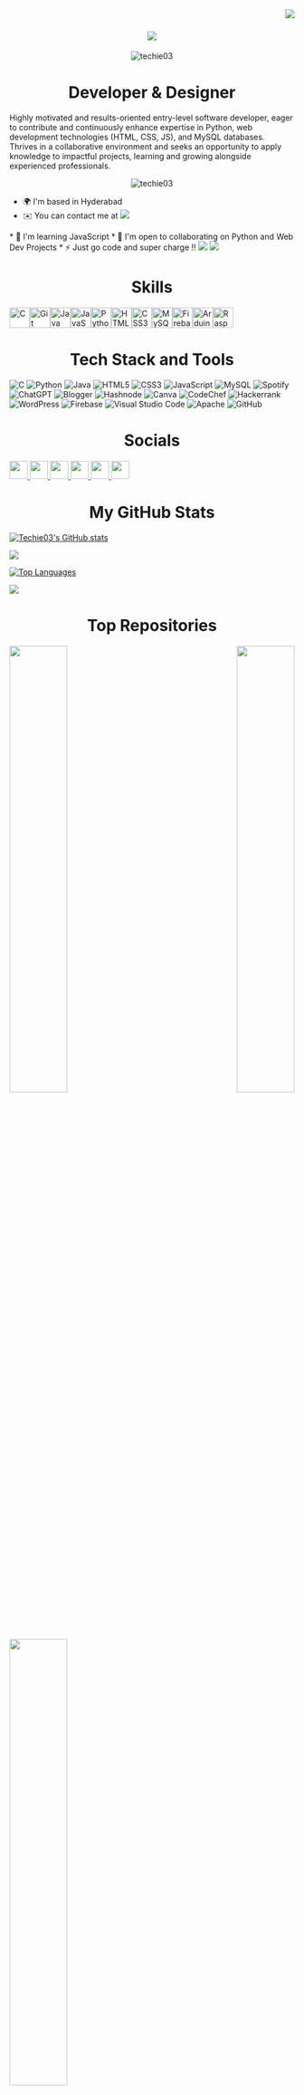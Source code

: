 <img align="right" src="https://visitor-badge.laobi.icu/badge?page_id=Techie03.My-GitHub-Portfolio" />
<h1 align="center">
    <img src="https://readme-typing-svg.herokuapp.com/?font=SansSerif&size=35&center=true&vCenter=true&width=500&height=70&duration=4000&lines=Hi+There!+👋;+I'm+Nishith!;" />
</h1>

<p align="center"><img src="https://user-images.githubusercontent.com/96654142/236844653-8427c2e1-e56f-47db-ba86-55c488069756.gif" alt="techie03" /> </p>

<h1 align="center">
<b>Developer & Designer</b>
</h1>


Highly motivated and results-oriented entry-level software developer, eager to contribute and continuously enhance expertise in Python, web development technologies (HTML, CSS, JS), and MySQL databases. Thrives in a collaborative environment and seeks an opportunity to apply knowledge to impactful projects, learning and growing alongside experienced professionals.

<p align="center"><img src="https://github-profile-trophy.vercel.app/?username=techie03" alt="techie03" /></p>


*   🌍  I'm based in Hyderabad
*   ✉️  You can contact me at  <a href="mailto:nishith374@gmail.com">
    <img src="https://img.shields.io/badge/Gmail-333333?style=for-the-badge&logo=gmail&logoColor=red" />
  </a>
*   🧠  I'm learning JavaScript
*   🤝  I'm open to collaborating on Python and Web Dev Projects
*   ⚡  Just go code and super charge !!

  <a href="https://www.github.com/Techie03" target="_blank" rel="noreferrer">
	<img src="https://img.shields.io/github/followers/Techie03?logo=github&style=for-the-badge&color=3382ed&labelColor=000000" /></a>
 
 <a href="https://www.x.com/Nishith78131649" target="_blank" rel="noreferrer">
	 <img src="https://img.shields.io/twitter/follow/Nishith78131649?logo=twitter&style=for-the-badge&color=3382ed&labelColor=000000"/></a>


<h1 align="center">
<b>Skills</b>
</h1>

<p align="left">
<a href="https://docs.microsoft.com/en-us/cpp/?view=msvc-170" target="_blank" rel="noreferrer"><img src="https://raw.githubusercontent.com/danielcranney/readme-generator/main/public/icons/skills/c-colored.svg" width="36" height="36" alt="C" /></a><a href="https://git-scm.com/" target="_blank" rel="noreferrer"><img src="https://raw.githubusercontent.com/danielcranney/readme-generator/main/public/icons/skills/git-colored.svg" width="36" height="36" alt="Git" /></a><a href="https://www.oracle.com/java/" target="_blank" rel="noreferrer"><img src="https://raw.githubusercontent.com/danielcranney/readme-generator/main/public/icons/skills/java-colored.svg" width="36" height="36" alt="Java" /></a><a href="https://developer.mozilla.org/en-US/docs/Web/JavaScript" target="_blank" rel="noreferrer"><img src="https://raw.githubusercontent.com/danielcranney/readme-generator/main/public/icons/skills/javascript-colored.svg" width="36" height="36" alt="JavaScript" /></a><a href="https://www.python.org/" target="_blank" rel="noreferrer"><img src="https://raw.githubusercontent.com/danielcranney/readme-generator/main/public/icons/skills/python-colored.svg" width="36" height="36" alt="Python" /></a><a href="https://developer.mozilla.org/en-US/docs/Glossary/HTML5" target="_blank" rel="noreferrer"><img src="https://raw.githubusercontent.com/danielcranney/readme-generator/main/public/icons/skills/html5-colored.svg" width="36" height="36" alt="HTML5" /></a><a href="https://www.w3.org/TR/CSS/#css" target="_blank" rel="noreferrer"><img src="https://raw.githubusercontent.com/danielcranney/readme-generator/main/public/icons/skills/css3-colored.svg" width="36" height="36" alt="CSS3" /></a><a href="https://www.mysql.com/" target="_blank" rel="noreferrer"><img src="https://raw.githubusercontent.com/danielcranney/readme-generator/main/public/icons/skills/mysql-colored.svg" width="36" height="36" alt="MySQL" /></a><a href="https://firebase.google.com/" target="_blank" rel="noreferrer"><img src="https://raw.githubusercontent.com/danielcranney/readme-generator/main/public/icons/skills/firebase-colored.svg" width="36" height="36" alt="Firebase" /></a><a href="https://store.arduino.cc/?gclid=Cj0KCQjw2eilBhCCARIsAG0Pf8uueBifykWcsSS4LPESeGQfxGVKJYnzV7bz471XfknQJy_1VINVWM8aAkLtEALw_wcB" target="_blank" rel="noreferrer"><img src="https://raw.githubusercontent.com/danielcranney/readme-generator/main/public/icons/skills/arduino-colored.svg" width="36" height="36" alt="Arduino" /></a><a href="https://www.raspberrypi.org/" target="_blank" rel="noreferrer"><img src="https://raw.githubusercontent.com/danielcranney/readme-generator/main/public/icons/skills/raspberrypi-colored.svg" width="36" height="36" alt="Raspberry Pi" /></a>
                    </p>

<h1 align="center">
<b>Tech Stack and Tools</b>
</h1>

![C](https://img.shields.io/badge/c-%2300599C.svg?style=for-the-badge&logo=c&logoColor=white)
![Python](https://img.shields.io/badge/python-3670A0?style=for-the-badge&logo=python&logoColor=ffdd54)
![Java](https://img.shields.io/badge/java-%23ED8B00.svg?style=for-the-badge&logo=openjdk&logoColor=white)
![HTML5](https://img.shields.io/badge/html5-%23E34F26.svg?style=for-the-badge&logo=html5&logoColor=white)
![CSS3](https://img.shields.io/badge/css3-%231572B6.svg?style=for-the-badge&logo=css3&logoColor=white)
![JavaScript](https://img.shields.io/badge/javascript-%23323330.svg?style=for-the-badge&logo=javascript&logoColor=%23F7DF1E)
![MySQL](https://img.shields.io/badge/mysql-%2300f.svg?style=for-the-badge&logo=mysql&logoColor=white)
![Spotify](https://img.shields.io/badge/Spotify-1ED760?style=for-the-badge&logo=spotify&logoColor=white)
![ChatGPT](https://img.shields.io/badge/chatGPT-74aa9c?style=for-the-badge&logo=openai&logoColor=white)
![Blogger](https://img.shields.io/badge/Blogger-FF5722?style=for-the-badge&logo=blogger&logoColor=white)
![Hashnode](https://img.shields.io/badge/Hashnode-2962FF?style=for-the-badge&logo=hashnode&logoColor=white)
![Canva](https://img.shields.io/badge/Canva-%2300C4CC.svg?style=for-the-badge&logo=Canva&logoColor=white)
![CodeChef](https://img.shields.io/badge/CodeChef-%23964B00.svg?style=for-the-badge&logo=CodeChef&logoColor=white)
![Hackerrank](https://img.shields.io/badge/-Hackerrank-2EC866?style=for-the-badge&logo=HackerRank&logoColor=white)
![WordPress](https://img.shields.io/badge/WordPress-%23117AC9.svg?style=for-the-badge&logo=WordPress&logoColor=white)
![Firebase](https://img.shields.io/badge/firebase-%23039BE5.svg?style=for-the-badge&logo=firebase)
![Visual Studio Code](https://img.shields.io/badge/Visual%20Studio%20Code-0078d7.svg?style=for-the-badge&logo=visual-studio-code&logoColor=white)
![Apache](https://img.shields.io/badge/apache-%23D42029.svg?style=for-the-badge&logo=apache&logoColor=white)
![GitHub](https://img.shields.io/badge/github-%23121011.svg?style=for-the-badge&logo=github&logoColor=white)



<h1 align="center">
<b>Socials</b>
</h1>
                  
  <p align="left"> <a href="https://www.github.com/Techie03" target="_blank" rel="noreferrer"> <picture> <source media="(prefers-color-scheme: dark)" srcset="https://upload.wikimedia.org/wikipedia/commons/9/91/Octicons-mark-github.svg" /> <source media="(prefers-color-scheme: light)" srcset="https://raw.githubusercontent.com/danielcranney/readme-generator/main/public/icons/socials/github.svg" /> <img src="https://raw.githubusercontent.com/danielcranney/readme-generator/main/public/icons/socials/github.svg" width="32" height="32" /> </picture> </a> <a href="https://techie03.hashnode.dev" target="_blank" rel="noreferrer"> <picture> <source media="(prefers-color-scheme: dark)" srcset="https://raw.githubusercontent.com/danielcranney/readme-generator/main/public/icons/socials/hashnode.svg" /> <source media="(prefers-color-scheme: light)" srcset="https://raw.githubusercontent.com/danielcranney/readme-generator/main/public/icons/socials/hashnode.svg" /> <img src="https://raw.githubusercontent.com/danielcranney/readme-generator/main/public/icons/socials/hashnode.svg" width="32" height="32" /> </picture> </a> <a href="http://www.instagram.com/_im.nishith_" target="_blank" rel="noreferrer"> <picture> <source media="(prefers-color-scheme: dark)" srcset="https://raw.githubusercontent.com/danielcranney/readme-generator/main/public/icons/socials/instagram.svg" /> <source media="(prefers-color-scheme: light)" srcset="https://raw.githubusercontent.com/danielcranney/readme-generator/main/public/icons/socials/instagram.svg" /> <img src="https://raw.githubusercontent.com/danielcranney/readme-generator/main/public/icons/socials/instagram.svg" width="32" height="32" /> </picture> </a> <a href="https://www.linkedin.com/in/nishith-chowdary-mareddy-b9098a200/" target="_blank" rel="noreferrer"> <picture> <source media="(prefers-color-scheme: dark)" srcset="https://upload.wikimedia.org/wikipedia/commons/thumb/8/81/LinkedIn_icon.svg/2048px-LinkedIn_icon.svg.png" /> <source media="(prefers-color-scheme: light)" srcset="https://raw.githubusercontent.com/danielcranney/readme-generator/main/public/icons/socials/linkedin.svg" /> <img src="https://www.svgrepo.com/show/922/linkedin.svg" width="32" height="32" /> </picture> </a> <a href="https://www.stackoverflow.com/users/23496315/nishith-m" target="_blank" rel="noreferrer"> <picture> <source media="(prefers-color-scheme: dark)" srcset="https://raw.githubusercontent.com/danielcranney/readme-generator/main/public/icons/socials/stackoverflow.svg" /> <source media="(prefers-color-scheme: light)" srcset="https://raw.githubusercontent.com/danielcranney/readme-generator/main/public/icons/socials/stackoverflow.svg" /> <img src="https://raw.githubusercontent.com/danielcranney/readme-generator/main/public/icons/socials/stackoverflow.svg" width="32" height="32" /> </picture> </a> <a href="https://www.x.com/Nishith78131649" target="_blank" rel="noreferrer"> <picture> <source media="(prefers-color-scheme: dark)" srcset="https://upload.wikimedia.org/wikipedia/commons/5/53/X_logo_2023_original.svg" /> <source media="(prefers-color-scheme: light)" srcset="https://raw.githubusercontent.com/danielcranney/readme-generator/main/public/icons/socials/twitter.svg" /> <img src="https://raw.githubusercontent.com/danielcranney/readme-generator/main/public/icons/socials/twitter.svg" width="32" height="32" /> </picture> </a></p>

<h1 align="center">
<b>My GitHub Stats</b>
</h1>

<a href="http://www.github.com/Techie03"><img src="https://github-readme-stats.vercel.app/api?username=Techie03&show_icons=true&hide=&count_private=true&title_color=ffffff&text_color=ffffff&icon_color=3382ed&bg_color=000000&hide_border=true&show_icons=true" alt="Techie03's GitHub stats" /></a>

<a href="http://www.github.com/Techie03"><img src="https://github-readme-streak-stats.herokuapp.com/?user=Techie03&stroke=ffffff&background=000000&ring=ffffff&fire=ffffff&currStreakNum=ffffff&currStreakLabel=ffffff&sideNums=ffffff&sideLabels=ffffff&dates=ffffff&hide_border=true" /></a>

<a href="https://github.com/Techie03" align="left"><img src="https://github-readme-stats.vercel.app/api/top-langs/?username=Techie03&langs_count=10&title_color=ffffff&text_color=ffffff&icon_color=3382ed&bg_color=000000&hide_border=true&locale=en&custom_title=Top%20%Languages" alt="Top Languages" /></a>

![](https://leetcard.jacoblin.cool/nishith374)

<h1 align="center">
<b>Top Repositories</b>
</h1>

<div width="100%" align="center"><a href="https://github.com/Techie03/MREC_BUSPASS" align="left"><img align="left" width="45%" src="https://github-readme-stats.vercel.app/api/pin/?username=Techie03&repo=MREC_BUSPASS&title_color=ffffff&text_color=ffffff&icon_color=3382ed&bg_color=000000&hide_border=true&locale=en" /></a><a href="https://github.com/Techie03/Web-Socket-Video-Based-Streamining" align="right"><img align="right" width="45%" src="https://github-readme-stats.vercel.app/api/pin/?username=Techie03&repo=Web-Socket-Video-Based-Streamining&title_color=ffffff&text_color=ffffff&icon_color=3382ed&bg_color=000000&hide_border=true&locale=en" /></a></div><br /><br /><br /><br /><br /><br /><br/>
<br/><br />

<div width="100%" align="center"><a href="https://github.com/Techie03/MREC_DDDS" align="left"><img align="left" width="45%" src="https://github-readme-stats.vercel.app/api/pin/?username=Techie03&repo=MREC_DDDS&title_color=ffffff&text_color=ffffff&icon_color=3382ed&bg_color=000000&hide_border=true&locale=en" /></a></div>
